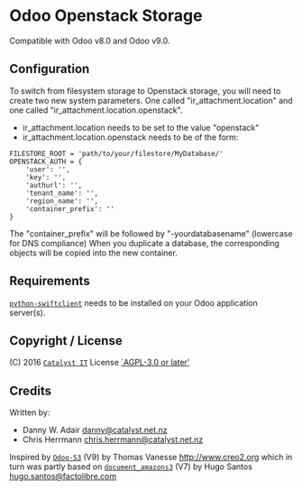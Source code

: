 # Odoo Openstack Storage

Compatible with Odoo v8.0 and Odoo v9.0.

## Configuration
To switch from filesystem storage to Openstack storage, you will need to create two new system parameters.
One called "ir_attachment.location" and one called "ir_attachment.location.openstack".

* ir_attachment.location needs to be set to the value "openstack"
* ir_attachment.location.openstack needs to be of the form:
```
FILESTORE_ROOT = 'path/to/your/filestore/MyDatabase/'
OPENSTACK_AUTH = {
    'user': '',
    'key': '',
    'authurl': '',
    'tenant_name': '',
    'region_name': '',
    'container_prefix': ''
}
```

The "container_prefix" will be followed by "-yourdatabasename" (lowercase for DNS compliance)
When you duplicate a database, the corresponding objects will be copied into the new container.

## Requirements
[`python-swiftclient`](https://github.com/openstack/python-swiftclient) needs to be installed on your Odoo application server(s).

## Copyright / License
(C) 2016 [`Catalyst IT`](https://catalyst.net.nz/)
License [`AGPL-3.0 or later'](http://www.gnu.org/licenses/agpl.html)

## Credits
Written by:
* Danny W. Adair <danny@catalyst.net.nz>
* Chris Herrmann <chris.herrmann@catalyst.net.nz>

Inspired by [`Odoo-S3`](https://github.com/tvanesse/odoo-s3) (V9) by Thomas Vanesse <http://www.creo2.org>
which in turn was partly based on [`document_amazons3`](https://apps.odoo.com/apps/modules/7.0/document_amazons3/) (V7) by Hugo Santos <hugo.santos@factolibre.com>
